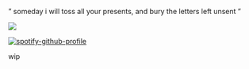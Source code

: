 
” someday i will toss all your presents,
and bury the letters left unsent ”

![](https://files.catbox.moe/rijtuq.jpg)

[![spotify-github-profile](https://spotify-github-profile.kittinanx.com/api/view?uid=31yasq5z6yaipb7gvr7fudo54ir4&cover_image=true&theme=natemoo-re&show_offline=false&background_color=121212&interchange=false&bar_color=4b4f43&bar_color_cover=false)](https://spotify-github-profile.kittinanx.com/api/view?uid=31yasq5z6yaipb7gvr7fudo54ir4&redirect=true)

wip 
